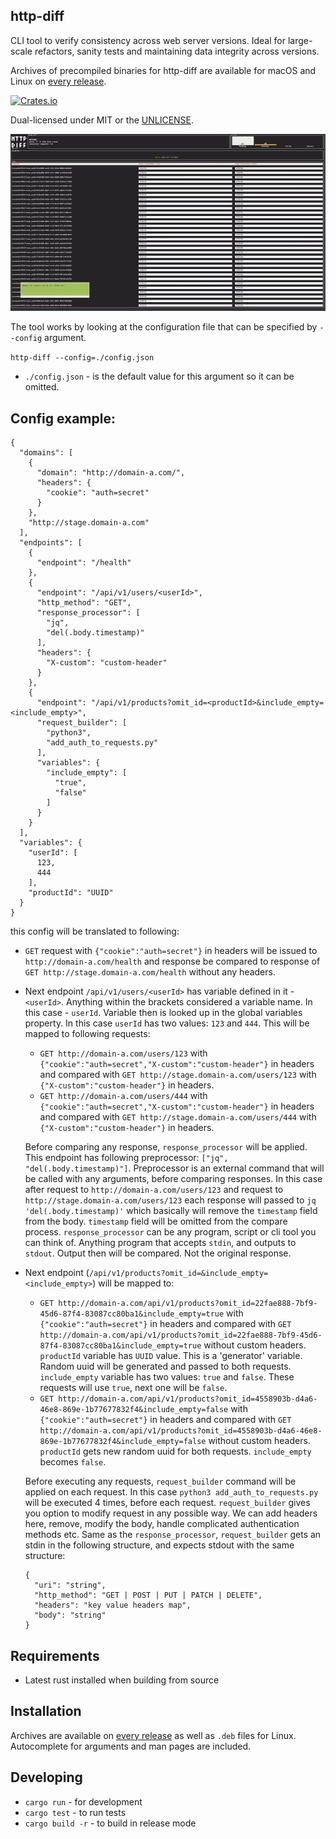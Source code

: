 ## http-diff

CLI tool to verify consistency across web server versions. Ideal for large-scale refactors, sanity tests and maintaining data integrity across versions.

Archives of precompiled binaries for http-diff are available for macOS and Linux on [every release](https://github.com/syte-ai/http-diff/releases).

[![Crates.io](https://img.shields.io/crates/v/http-diff.svg)](https://crates.io/crates/http-diff)

Dual-licensed under MIT or the [UNLICENSE](https://unlicense.org/).

![UI demo](./assets/demo.gif)

The tool works by looking at the configuration file that can be specified by `--config` argument.

`http-diff --config=./config.json`

- `./config.json` - is the default value for this argument so it can be omitted.

## Config example:

```
{
  "domains": [
    {
      "domain": "http://domain-a.com/",
      "headers": {
        "cookie": "auth=secret"
      }
    },
    "http://stage.domain-a.com"
  ],
  "endpoints": [
    {
      "endpoint": "/health"
    },
    {
      "endpoint": "/api/v1/users/<userId>",
      "http_method": "GET",
      "response_processor": [
        "jq",
        "del(.body.timestamp)"
      ],
      "headers": {
        "X-custom": "custom-header"
      }
    },
    {
      "endpoint": "/api/v1/products?omit_id=<productId>&include_empty=<include_empty>",
      "request_builder": [
        "python3",
        "add_auth_to_requests.py"
      ],
      "variables": {
        "include_empty": [
          "true",
          "false"
        ]
      }
    }
  ],
  "variables": {
    "userId": [
      123,
      444
    ],
    "productId": "UUID"
  }
}
```

this config will be translated to following:

- `GET` request with `{"cookie":"auth=secret"}` in headers will be issued to `http://domain-a.com/health` and response be compared to response of `GET http://stage.domain-a.com/health` without any headers.

- Next endpoint `/api/v1/users/<userId>` has variable defined in it - `<userId>`. Anything within the brackets considered a variable name. In this case - `userId`.
  Variable then is looked up in the global variables property. In this case `userId` has two values: `123` and `444`. This will be mapped to following requests:

  - `GET http://domain-a.com/users/123` with `{"cookie":"auth=secret","X-custom":"custom-header"}` in headers and compared with `GET http://stage.domain-a.com/users/123` with `{"X-custom":"custom-header"}` in headers.
  - `GET http://domain-a.com/users/444` with `{"cookie":"auth=secret","X-custom":"custom-header"}` in headers and compared with `GET http://stage.domain-a.com/users/444` with `{"X-custom":"custom-header"}` in headers.

  Before comparing any response, `response_processor` will be applied. This endpoint has following preprocessor: `["jq", "del(.body.timestamp)"]`. Preprocessor is an external command that will be called with any arguments, before comparing responses. In this case after request to `http://domain-a.com/users/123` and request to `http://stage.domain-a.com/users/123` each response will passed to `jq 'del(.body.timestamp)'` which basically will remove the `timestamp` field from the body. `timestamp` field will be omitted from the compare process. `response_processor` can be any program, script or cli tool you can think of. Anything program that accepts `stdin`, and outputs to `stdout`. Output then will be compared. Not the original response.

- Next endpoint (`/api/v1/products?omit_id=&include_empty=<include_empty>`) will be mapped to:

  - `GET http://domain-a.com/api/v1/products?omit_id=22fae888-7bf9-45d6-87f4-83087cc80ba1&include_empty=true` with `{"cookie":"auth=secret"}` in headers and compared with `GET http://domain-a.com/api/v1/products?omit_id=22fae888-7bf9-45d6-87f4-83087cc80ba1&include_empty=true` without custom headers. `productId` variable has `UUID` value. This is a 'generator' variable. Random uuid will be generated and passed to both requests. `include_empty` variable has two values: `true` and `false`. These requests will use `true`, next one will be `false`.
  - `GET http://domain-a.com/api/v1/products?omit_id=4558903b-d4a6-46e8-869e-1b77677832f4&include_empty=false` with `{"cookie":"auth=secret"}` in headers and compared with `GET http://domain-a.com/api/v1/products?omit_id=4558903b-d4a6-46e8-869e-1b77677832f4&include_empty=false` without custom headers. `productId` gets new random uuid for both requests. `include_empty` becomes `false`.

  Before executing any requests, `request_builder` command will be applied on each request.
  In this case `python3 add_auth_to_requests.py` will be executed 4 times, before each request.
  `request_builder` gives you option to modify request in any possible way. We can add headers here, remove, modify the body, handle complicated authentication methods etc.
  Same as the `response_processor`, `request_builder` gets an stdin in the following structure, and expects stdout with the same structure:

  ```
  {
    "uri": "string",
    "http_method": "GET | POST | PUT | PATCH | DELETE",
    "headers": "key value headers map",
    "body": "string"
  }
  ```

## Requirements

- Latest rust installed when building from source

## Installation

Archives are available on [every release](https://github.com/syte-ai/http-diff/releases) as well as `.deb` files for Linux.
Autocomplete for arguments and man pages are included.

## Developing

- `cargo run` - for development
- `cargo test` - to run tests
- `cargo build -r` - to build in release mode
